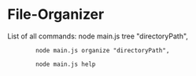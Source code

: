 # File-Organizer
 List of all commands: 
            node main.js tree "directoryPath",
            
            node main.js organize "directoryPath",
            
            node main.js help
